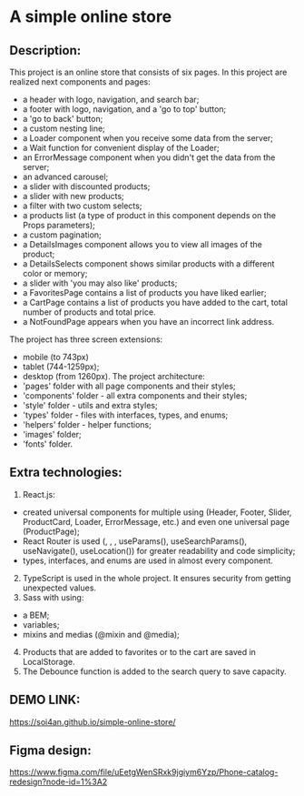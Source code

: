 # A simple online store

## Description:
This project is an online store that consists of six pages.
In this project are realized next components and pages:
- a header with logo, navigation, and search bar;
- a footer with logo, navigation, and a 'go to top' button;
- a 'go to back' button;
- a custom nesting line;
- a Loader component when you receive some data from the server;
- a Wait function for convenient display of the Loader;
- an ErrorMessage component when you didn't get the data from the server;
- an advanced carousel;
- a slider with discounted products;
- a slider with new products;
- a filter with two custom selects;
- a products list (a type of product in this component depends on the Props parameters);
- a custom pagination;
- a DetailsImages component allows you to view all images of the product;
- a DetailsSelects component shows similar products with a different color or memory;
- a slider with 'you may also like' products;
- a FavoritesPage contains a list of products you have liked earlier;
- a CartPage contains a list of products you have added to the cart,
total number of products and total price.
- a NotFoundPage appears when you have an incorrect link address.

The project has three screen extensions:
  - mobile (to 743px)
  - tablet (744-1259px);
  - desktop (from 1260px).
The project architecture:
  - 'pages' folder with all page components and their styles;
  - 'components' folder - all extra components and their styles;
  - 'style' folder - utils and extra styles;
  - 'types' folder - files with interfaces, types, and enums;
  - 'helpers' folder - helper functions;
  - 'images' folder;
  - 'fonts' folder.

## Extra technologies:
1) React.js:
  - created universal components for multiple using (Header, Footer, Slider, ProductCard, Loader, ErrorMessage, etc.) and even one universal page (ProductPage);
  - React Router is used (<Routers>, <Router>, <NavLink>, useParams(), useSearchParams(), useNavigate(), useLocation()) for greater readability and code simplicity;
  - types, interfaces, and enums are used in almost every component.
2) TypeScript is used in the whole project.
  It ensures security from getting unexpected values.
3) Sass with using:
  - a BEM;
  - variables;
  - mixins and medias (@mixin and @media);
4) Products that are added to favorites or to the cart are saved in LocalStorage.
5) The Debounce function is added to the search query to save capacity.

## DEMO LINK:
https://soi4an.github.io/simple-online-store/

## Figma design:
https://www.figma.com/file/uEetgWenSRxk9jgiym6Yzp/Phone-catalog-redesign?node-id=1%3A2
